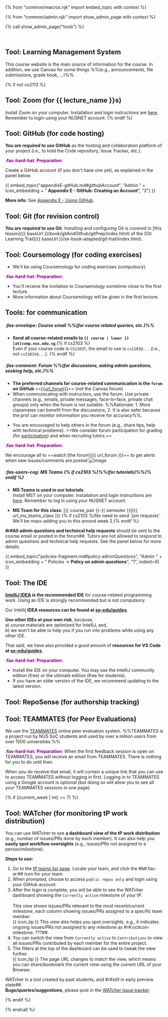 {% from "common/macros.njk" import embed_topic with context %}

{% from "common/admin.njk" import show_admin_page with context %}

{% call show_admin_page("tools") %}
<div id="main">

<pic eager src="{{baseUrl}}/admin/images/toolsList.png" style="width: 700px"></pic><br>

## Tool: Learning Management System

This course website is the main source of information for the course. In addition, we use Canvas for some things %%(e.g., announcements, file submissions, grade book, ...)%%.

<!-- ----------------------------------------------------------------------------------------------------- -->
{% if not cs2113 %}
## Tool: Zoom (for {{ lecture_name }}s)

Install Zoom on your computer. Installation and login instructions are [here](https://wiki.nus.edu.sg/pages/viewpage.action?spaceKey=THES&title=Proctoring+with+Zoom). Remember to login using your NUSNET account.
{% endif %}
<!-- ----------------------------------------------------------------------------------------------------- -->
<div id="github">

## Tool: GitHub (for code hosting)

**You are _required to_ use GitHub** as the hosting and collaboration platform of your project (i.e., to hold the Code repository, Issue Tracker, etc.).

<box>

<span style="color:purple">**:fas-hard-hat: Preparation**:</span>

Create a GitHub account (if you don't have one yet), as explained in the panel below.

{{ embed_topic("appendixE-gitHub.md#githubAccount", "Admin " + icon_embedding + " **Appendix E - GitHub: Creating an Account**", "2") }}
</box>

**More info**: See [Appendix E - Using GitHub](appendixE-gitHub.html).

</div><!-- ----------------------------------------------------------------------------------------------------- -->
<div id="rcs">

## Tool: Git (for revision control)

**You are _required to_ use Git.** Installing and configuring Git is covered in [this lesson]({{ baseUrl }}/book/gitAndGithub/gitPrep/index.html) of the [Git Learning Trail]({{ baseUrl }}/se-book-adapted/git-trail/index.html).

</div><!-- ----------------------------------------------------------------------------------------------------- -->

<div tags="m--cs2113 m--tic2002" id="coursemology">

## Tool: Coursemology (for coding exercises)

* We'll be using Coursemology for coding exercises (compulsory).

<box>

<span style="color:purple">**:fas-hard-hat: Preparation:**</span>

* You'll receive the invitation to Coursemology sometime close to the first lecture.
* More information about Coursemology will be given in the first lecture.
</box>

</div><!-- ----------------------------------------------------------------------------------------------------- -->
<div id="communication">

## Tools: for communication

##### :fas-envelope: Course email %%(for course related queries, etc.)%%

* **Send all course-related emails to `{{ course | lower }}[at]comp.nus.edu.sg`**.{% if cs2103 %}<br>
  Even if your course code is `CS2103T`, the email to use is `cs2103@...` (i.e., not `cs2103t@...`).
{% endif %}

##### :fas-comment: Forum %%(for discussions, asking admin questions, seeking help, etc.)%%
* **The preferred channels for course-related communication is the `forum` on GitHub** ==[{{url_forum}}]({{url_forum}})== (not the Canvas forum)
* When communicating with instructors, use the forum. Use private channels (e.g., emails, private messages, face-to-face, private chat groups) only when the forum is not suitable. %%Rationale: 1. More classmates can benefit from the discussions, 2. It is also safer because the prof can monitor information you receive for accuracy%%.
<div tags="m--cs2103 m--cs2113">

* You are encouraged to help others in the forum (e.g., share tips, help with technical problems). ==We consider forum participation for grading (for [participation](participation.md)) and when recruiting tutors.==
</div>

<box>

<span style="color:purple">**:fas-hard-hat: Preparation:**</span>

We encourage all to ==_watch_ [the forum]({{ url_forum }})== to get alerts when new issues/comments are posted ![image](https://user-images.githubusercontent.com/1673303/44647915-0c761a80-aa12-11e8-98ac-2deb50532643.png)
</box>

<div tags="m--cs2103 m--cs2113">

##### :fas-users-cog: MS Teams {% if cs2103 %}%%(for tutorials)%%{% endif %}

* **MS Teams is used in our tutorials**.<br>
  Install MST on your computer. Installation and login instructions are [here](https://wiki.nus.edu.sg/pages/viewpage.action?spaceKey=THES&title=Before+exams+-+Install+and+log+in+to+Microsoft+Teams). Remember to log in using your NUSNET account.


<div tags="m--cs2113">

* **MS Team for this class**: [{{ course_pair }}-{{ semester }}]({{ url_ms_teams_class }}) {% if cs2103 %}No need to send 'join requests'. We'll be mass-adding you to this around week 2.{% endif %}
</div>

<box type="wrong" light icon=":fas-exclamation:">

**#r#All admin questions and technical help requests** should be sent to the course email or posted in the forum##. Tutors are not allowed to respond to admin questions and technical help requests. See the panel below for more details.

{{ embed_topic("policies-fragment.md#policy-adminQuestions", "Admin " + icon_embedding + " Policies → **Policy on admin questions**", "1", indent=0) }}

</box>
</div>

</div><!-- ----------------------------------------------------------------------------------------------------- -->
<div id="ide">

## Tool: The IDE

**[IntelliJ IDEA](https://www.jetbrains.com/idea/) is the recommended IDE** for course-related programming work. Using an IDE is strongly recommended but is not compulsory.

Our Intellij **IDEA resources can be found at [se-edu/guides](https://se-education.org/guides/)**.

<box type="warning" seamless>

**Use other IDEs at your own risk**, because,<br>
a) course materials are optimized for IntelliJ, and,<br>
b) we won't be able to help you if you run into problems while using any other IDE.

That said, we have also provided a good amount of **resources for VS Code at [se-edu/guides](https://se-education.org/guides/)**.
</box>

<box>

<span style="color:purple">**:fas-hard-hat: Preparation:**</span>
* Install the IDE on your computer. You may use the IntelliJ community edition (free) or the ultimate edition (free for students).
* If you have an older version of the IDE, we recommend updating to the latest version.
</box>

</div><!-- ----------------------------------------------------------------------------------------------------- -->
<div id="reposense">

## Tool: RepoSense (for authorship tracking)

<include src="tools-reposense-fragment.md" />
</div><!-- ----------------------------------------------------------------------------------------------------- -->
<div id="teammates">

## Tool: TEAMMATES (for Peer Evaluations)

We use the [TEAMMATES](http://teammatesv4.appspot.com/) online peer evaluation system. %%TEAMMATES is a project run by NUS SoC students and used by over a million users from over 1500 universities.%%

<box>

<span style="color:purple">**:fas-hard-hat: Preparation:**</span>
When the first feedback session is open on TEAMMATES, you will receive an email from TEAMMATES. There is nothing for you to do until then.

When you do receive that email, it will contain a unique link that you can use to access TEAMMATES without logging in first. Logging in to TEAMMATES using a Google account is optional (but doing so will allow you to see all your TEAMMATES sessions in one page).
</box>
</div>

</div><!-- ----------------------------------------------------------------------------------------------------- -->
{% if ((current_week | int) >= 7) %}<div id="watcher">

## Tool: WATcher (for monitoring tP work distribution)

You can use WATcher to see **a dashboard view of the tP work distribution** (e.g., number of issues/PRs done by each member). It can also help you **easily spot workflow oversights** (e.g., issues/PRs not assigned to a person/milestone).

**Steps to use:**

1. Go to the [tP teams list page](teamList.md). Locate your team, and click the #b#:fas-w:## icon for your team.
1. When prompted, choose to access `public repos only` and login using your GitHub account.<br>
   <pic src="images/WATcher-authorization.png" width="400" />
1. After the login is complete, you will be able to see the WATcher dashboard showing the `Currently active` milestone of your tP.<br>
   <pic src="images/WATcher-dashboard.png" width="800" /><br>
   This view shows issues/PRs relevant to the most recent/current milestone, each column showing issues/PRs assigned to a specific team member.<br>
   {{ icon_tip }} This view also helps you spot oversights. e.g., it indicates ongoing issues/PRs not assigned to any milestone as #r#:octicon-milestone: ???##.
1. You can switch the view from `Currently active` to `Contributions` to view all issues/PRs contributed by each member for the entire project.
1. The filters at the top of the dashboard can be used to tweak the view further.<br>
   {{ icon_tip }} The page URL changes to match the view, which means you can share/bookmark the current view using the current URL of your Browser.

<box type="warning" light>

WATcher is a tool created by past students, and #r#still in early preview state##.<br>
**Bugs/queries/suggestions**, please post in the [WATcher issue tracker](https://github.com/CATcher-org/WATcher/issues).
</box>
</div>{% endif %}<!-- ----------------------------------------------------------------------------------------------------- -->

</div>

{% endcall %}
